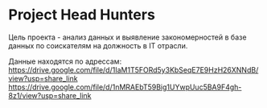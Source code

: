 # Project Head Hunters

Цель проекта - анализ данных и выявление закономерностей в базе данных по соискателям на должность в IT отрасли.

Данные находятся по адрессам:
  https://drive.google.com/file/d/1IaM1T5FORd5y3KbSeqE7E9HzH26XNNdB/view?usp=share_link
  https://drive.google.com/file/d/1nMRAEbT59Big1UYwpUuc5BA9F4gh-8z1/view?usp=share_link
  
